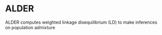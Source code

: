 # ALDER
ALDER computes weighted linkage disequilibrium (LD) to make inferences on population admixture
